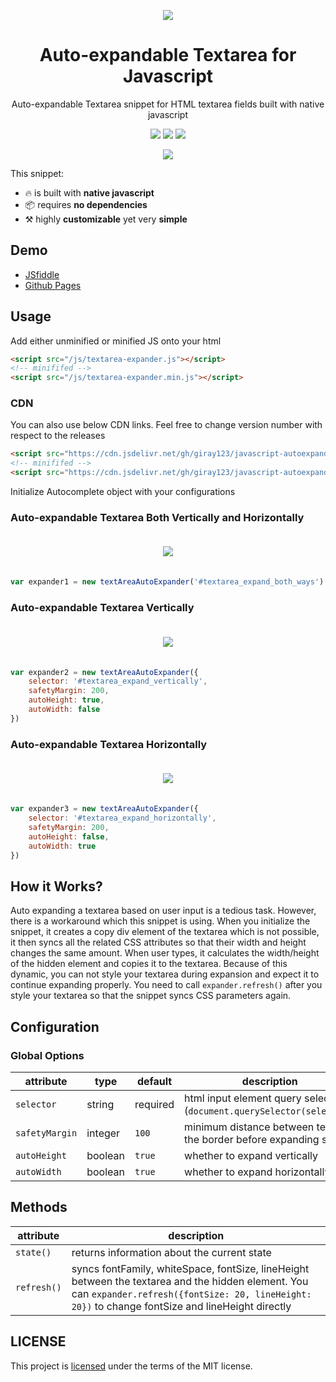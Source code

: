 <p align="center"><img src="img/social_banner.jpg"></p>
<h1 align="center">Auto-expandable Textarea for Javascript</h1>
<p align="center">Auto-expandable Textarea snippet for HTML textarea fields built with native javascript</p>
<p align="center">
  <img src="https://img.shields.io/david/giray123/javascript-autoexpandable-textarea?style=for-the-badge" />
  <img src="https://img.shields.io/github/size/giray123/javascript-autoexpandable-textarea/js/textarea-expander.js?label=JS&logo=javascript&style=for-the-badge" />
  <a href="https://github.com/giray123/javascript-autoexpandable-textarea/blob/master/LICENSE"><img src="https://img.shields.io/github/license/giray123/javascript-autoexpandable-textarea?style=for-the-badge" /></a>
</p>

<p align="center"><img src="img/expand_both_ways.gif"></p>

This snippet:
- :fire:  is built with **native javascript**
- :package: requires **no dependencies**
- :hammer_and_pick: highly **customizable** yet very **simple**

## Demo
- [JSfiddle](https://jsfiddle.net/giray123/0nzvexc4/3/)
- [Github Pages](https://giray123.github.io/javascript-autoexpandable-textarea/)
## Usage

Add either unminified or minified JS onto your html
```html
<script src="/js/textarea-expander.js"></script>
<!-- minififed -->
<script src="/js/textarea-expander.min.js"></script>
```

### CDN
You can also use below CDN links. Feel free to change version number with respect to the releases
```html
<script src="https://cdn.jsdelivr.net/gh/giray123/javascript-autoexpandable-textarea@v1.0/js/textarea-expander.js"></script>
<!-- minififed -->
<script src="https://cdn.jsdelivr.net/gh/giray123/javascript-autoexpandable-textarea@v1.0/js/textarea-expander.min.js"></script>

```

Initialize Autocomplete object with your configurations
### Auto-expandable Textarea Both Vertically and Horizontally
<p align="center"><img src="img/expand_both_ways.gif" style="margin: 20px;"></p>

```js
var expander1 = new textAreaAutoExpander('#textarea_expand_both_ways')
```
### Auto-expandable Textarea Vertically
<p align="center"><img src="img/expand_vertically.gif" style="margin: 20px;"></p>

```js
var expander2 = new textAreaAutoExpander({
    selector: '#textarea_expand_vertically',
    safetyMargin: 200,
    autoHeight: true,
    autoWidth: false
})
```
### Auto-expandable Textarea Horizontally
<p align="center"><img src="img/expand_horizontally.gif" style="margin: 20px;"></p>

```js
var expander3 = new textAreaAutoExpander({
    selector: '#textarea_expand_horizontally',
    safetyMargin: 200,
    autoHeight: false,
    autoWidth: true
})
```
## How it Works?
Auto expanding a textarea based on user input is a tedious task. However, there is a  workaround which this snippet is using. When you initialize the snippet, it creates a copy div element of the textarea which is not possible, it then syncs all the related CSS attributes so that their width and height changes the same amount. When user types, it calculates the width/height of the hidden element and copies it to the textarea. Because of this dynamic, you can not style your textarea during expansion and expect it to continue expanding properly. You need to call `expander.refresh()` after you style your textarea so that the snippet syncs CSS parameters again.

## Configuration
### Global Options
| attribute  | type | default | description |
| -------------       | -------- | ---- | ------------- |
| `selector`            | string   | required | html input element query selector (`document.querySelector(selector)`)
| `safetyMargin`        | integer  | `100`    | minimum distance between text and the border before expanding starts
| `autoHeight`          | boolean  | `true`   | whether to expand vertically
| `autoWidth`           | boolean  | `true`   | whether to expand horizontally
## Methods
| attribute  | description |
| -----------| ----------- |
| `state()`  | returns information about the current state
| `refresh()`| syncs fontFamily, whiteSpace, fontSize, lineHeight between the textarea and the hidden element. You can `expander.refresh({fontSize: 20, lineHeight: 20})` to change fontSize and lineHeight directly


## LICENSE
This project is [licensed]("https://github.com/giray123/javascript-autoexpandable-textarea/blob/master/LICENSE") under the terms of the MIT license.